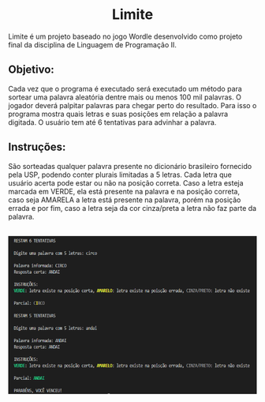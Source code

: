 <h1 align="center">Limite</h1>

<p align="left">Limite é um projeto baseado no jogo Wordle desenvolvido como projeto final da disciplina de Linguagem de Programação II.</p>

<h2 align="left">Objetivo:</h2>

<p align="left">Cada vez que o programa é executado será executado um método para sortear uma palavra aleatória dentre mais ou menos 100 mil palavras. O jogador deverá palpitar palavras para chegar perto do resultado. Para isso o programa mostra quais letras e suas posições em relação a palavra digitada. O usuário tem até 6 tentativas para advinhar a palavra.</p>

<h2 align="left">Instruções:</h2>

<p align="left">São sorteadas qualquer palavra presente no dicionário brasileiro fornecido pela USP, podendo conter plurais limitadas a 5 letras. Cada letra que usuário acerta pode estar ou não na posição correta. Caso a letra esteja marcada em VERDE, ela está presente na palavra e na posição correta, caso seja AMARELA a letra está presente na palavra, porém na posição errada e por fim, caso a letra seja da cor cinza/preta a letra não faz parte da palavra.</p>

<br>

<div align="center">
    <img height="320" src="img/telaJogo.png" />
</div>